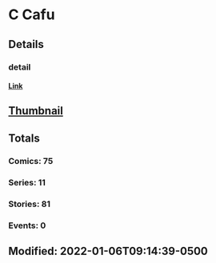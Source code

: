 # C  Cafu 
## Details
### detail
#### [Link](http://marvel.com/comics/creators/13689/c_cafu?utm_campaign=apiRef&utm_source=225578a89fc76f3d20fbffda5d17a88d)
## [Thumbnail](http://i.annihil.us/u/prod/marvel/i/mg/b/40/image_not_available.jpg)
## Totals
### Comics: 75
### Series: 11
### Stories: 81
### Events: 0
## Modified: 2022-01-06T09:14:39-0500